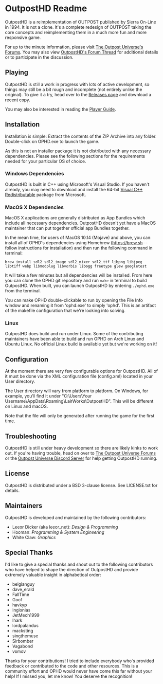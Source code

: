 # OutpostHD Readme
OutpostHD is a reimplementation of OUTPOST published by Sierra On-Line in 1994. It is not a clone. It's a complete redesign of OUTPOST taking the core concepts and reimplementing them in a much more fun and more responsive game.

For up to the minute information, please visit [The Outpost Universe's Forums](http://forum.outpost2.net). You may also view [OutpostHD's Forum Thread](http://forum.outpost2.net/index.php/topic,5718.0.html) for additional details or to participate in the discussion.

## Playing

OutpostHD is still a work in progress with lots of active development, so things may still be a bit rough and incomplete (not entirely unlike the original). To give it a try, head over to the [Releases page](https://github.com/OutpostUniverse/OPHD/releases) and download a recent copy.

You may also be interested in reading the [Player Guide](PlayerGuide.md).

## Installation
Installation is simple: Extract the contents of the ZIP Archive into any folder. Double-click on OPHD.exe to launch the game.

As this is not an installer package it is not distributed with any necessary dependencies. Please see the following sections for the requirements needed for your particular OS of choice.

### Windows Dependencies
OutpostHD is built in C++ using Microsoft's Visual Studio. If you haven't already, you may need to download and install the 64-bit [Visual C++ Redistributable](https://docs.microsoft.com/en-US/cpp/windows/latest-supported-vc-redist?view=msvc-170) package from Microsoft.

### MacOS X Dependencies
MacOS X applications are generally distributed as App Bundles which include all necessary dependencies. OutpostHD doesn't yet have a MacOS maintainer that can put together official app Bundles together.

In the mean time, for users of MacOS 10.14 (Mojave) and above, you can install all of OPHD's dependencies using Homebrew (https://brew.sh -- follow instructions for installation) and then run the following command in terminal:

    brew install sdl2 sdl2_image sdl2_mixer sdl2_ttf libpng libjpeg libtiff webp libmodplug libvorbis libogg freetype glew googletest

It will take a few minutes but all dependencies will be installed. From here you can clone the OPHD git repository and run `make` in terminal to build OutpostHD. When built, you can launch OutpostHD by entering `./ophd.exe` from the terminal.

You can make OPHD double-clickable to run by opening the File Info window and renaming it from 'ophd.exe' to simply 'ophd'. This is an artifact of the makefile configuration that we're looking into solving.

### Linux
OutpostHD does build and run under Linux. Some of the contributing maintainers have been able to build and run OPHD on Arch Linux and Ubuntu Linux. No official Linux build is available yet but we're working on it!

## Configuration
At the moment there are very few configurable options for OutpostHD. All of it must be done via the XML configuration file (config.xml) located in your User directory.

The User directory will vary from platform to platform. On Windows, for example, you'll find it under "C:\Users\Your Username\AppData\Roaming\LairWorks\OutpostHD". This will be different on Linux and macOS.

Note that the file will only be generated after running the game for the first time.

## Troubleshooting
OutpostHD is still under heavy development so there are likely kinks to work out. If you're having trouble, head on over to [The Outpost Universe Forums](http://forum.outpost2.net) or the [Outpost Universe Discord Server](https://discord.gg/kDz5Q3t) for help getting OutpostHD running.

## License
OutpostHD is distributed under a BSD 3-clause license. See LICENSE.txt for details.

## Maintainers
OutpostHD is developed and maintained by the following contributors:

- Leeor Dicker (aka leeor_net): *Design & Programming*
- Hooman: *Programming & System Engineering*
- White Claw: *Graphics*

## Special Thanks
I'd like to give a special thanks and shout out to the following contributors who have helped to shape the direction of OutpostHD and provide extremely valuable insight in alphabetical order:

- belgianguy
- dave_erald
- FallTime
- Goof
- havkyp
- Inglonias
- JetMech1999
- lhark
- lordpalandus
- macksting
- singthemuse
- Sirbomber
- Vagabond
- vomov

Thanks for your contributions! I tried to include everybody who's provided feedback or contributed to the code and other resources. This is a community effort and OPHD would never have come this far without your help! If I missed you, let me know! You deserve the recognition!

